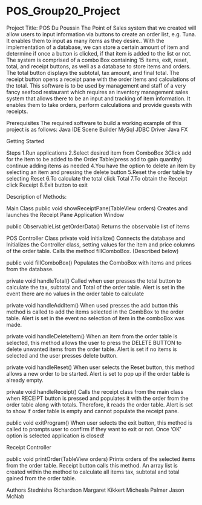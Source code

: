 # POS_Group20_Project
Project Title: POS Du Poussin
The Point of Sales system that we created will allow users to input information via buttons to create an order list, e.g. Tuna. It enables them to input as many items as they desire.. With the implementation of a database, we can store a certain amount of item and determine if once a button is clicked, if that item is added to the list or not. The system is comprised of a combo Box containing 15 items, exit, reset, total, and receipt buttons, as well as a database to store items and orders. The total button displays the subtotal, tax amount, and final total. The receipt button opens a receipt pane with the order items and calculations of the total. This software is to be used by management and staff of a very fancy seafood restaurant which requires an inventory management sales system that allows there to be an input and tracking of item information. It enables them to take orders, perform calculations and provide guests with receipts.

Prerequisites
The required software to build a working example of this project is as follows:
Java IDE 
 Scene Builder
MySql
JDBC Driver
Java FX

Getting Started

Steps
1.Run applications 
2.Select desired item from ComboBox 
3Click add for the item to be added to the Order Table(press add to gain quantity)
 continue adding items as needed
4.You have the option to delete an item by selecting an item and pressing the delete button
5.Reset the order table by selecting Reset
6.To calculate the total click Total
7.To obtain the Receipt click Receipt
8.Exit button to exit 


Description of Methods:

Main Class
public void showReceiptPane(TableView<Item> orders)
Creates and launches the Receipt Pane Application Window

public ObservableList<Item> getOrderData()
Returns the observable list of items


POS Controller Class
private void initialize()
Connects the database and Initializes the Controller class, setting values for the item and price columns of the order table.
Calls the method fillComboBox. (Described below)

public void fillComboBox()
Populates the ComboBox with items and prices from the database.


private void handleTotal()
Called when user presses the total button to calculate the tax, subtotal and Total of the order table.
Alert is set in the event there are no values in the order table to calculate

private void handleAddItem()
When used presses the add button this method is called to add the items selected in the CombBox to the order table. Alert is set in the event no selection of item in the comboBox was made.

private void handleDeleteItem()
When an item from the order table is selected, this method allows the user to press the DELETE BUTTON to delete unwanted items from the order table.
Alert is set if no items is selected and the user presses delete button.

private void handleReset()
When user selects the Reset button, this method allows a new order to be started.
Alert is set to pop up if the order table is already empty.

private void handleReceipt()
Calls the receipt class from the main class when RECEIPT button is pressed and populates it with the order from the order table along with totals. Therefore, it reads the order table.
Alert is set to show if order table is empty and cannot populate the receipt pane.

public void exitProgram()
When user selects the exit button, this method is called to prompts user to confirm if they want to exit 
or not. Once ‘OK’ option is selected application is closed!


Receipt Controller 

public void printOrder(TableView<Item> orders)
Prints orders of the selected items from the order table. Receipt button calls this method.
 An array list is created within the method  to calculate all items tax, subtotal and total gained from the order table.


Authors
Stednisha Richardson
Margaret Kikkert
Micheala Palmer
Jason McNab


